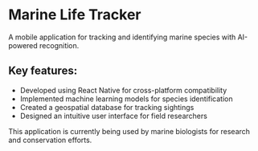 # Marine Life Tracker

A mobile application for tracking and identifying marine species with AI-powered recognition.

## Key features:

- Developed using React Native for cross-platform compatibility
- Implemented machine learning models for species identification
- Created a geospatial database for tracking sightings
- Designed an intuitive user interface for field researchers

This application is currently being used by marine biologists for research and conservation efforts.
